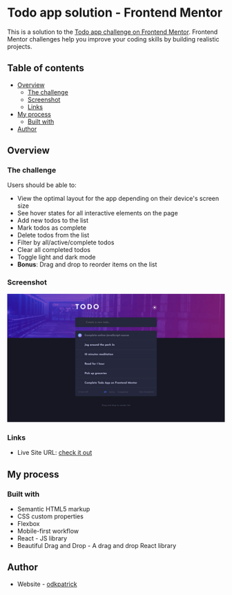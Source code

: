 # Todo app solution - Frontend Mentor

This is a solution to the [Todo app challenge on Frontend Mentor](https://www.frontendmentor.io/challenges/todo-app-Su1_KokOW). Frontend Mentor challenges help you improve your coding skills by building realistic projects. 

## Table of contents

- [Overview](#overview)
  - [The challenge](#the-challenge)
  - [Screenshot](#screenshot)
  - [Links](#links)
- [My process](#my-process)
  - [Built with](#built-with)
- [Author](#author)

## Overview

### The challenge

Users should be able to:

- View the optimal layout for the app depending on their device's screen size
- See hover states for all interactive elements on the page
- Add new todos to the list
- Mark todos as complete
- Delete todos from the list
- Filter by all/active/complete todos
- Clear all completed todos
- Toggle light and dark mode
- **Bonus**: Drag and drop to reorder items on the list

### Screenshot

![](./src/images/screenshot.png)

### Links

- Live Site URL: [check it out](https://todo-app-six-iota.vercel.app/)

## My process

### Built with

- Semantic HTML5 markup
- CSS custom properties
- Flexbox
- Mobile-first workflow
- React - JS library
- Beautiful Drag and Drop - A drag and drop React library

## Author

- Website - [odkpatrick](https://github.com/odkpatrick)
